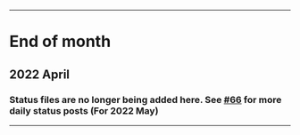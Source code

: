 
***

# End of month

## 2022 April

### Status files are no longer being added here. See [#66](https://github.com/seanpm2001/seanpm2001/issues/66/) for more daily status posts (For 2022 May)

***
